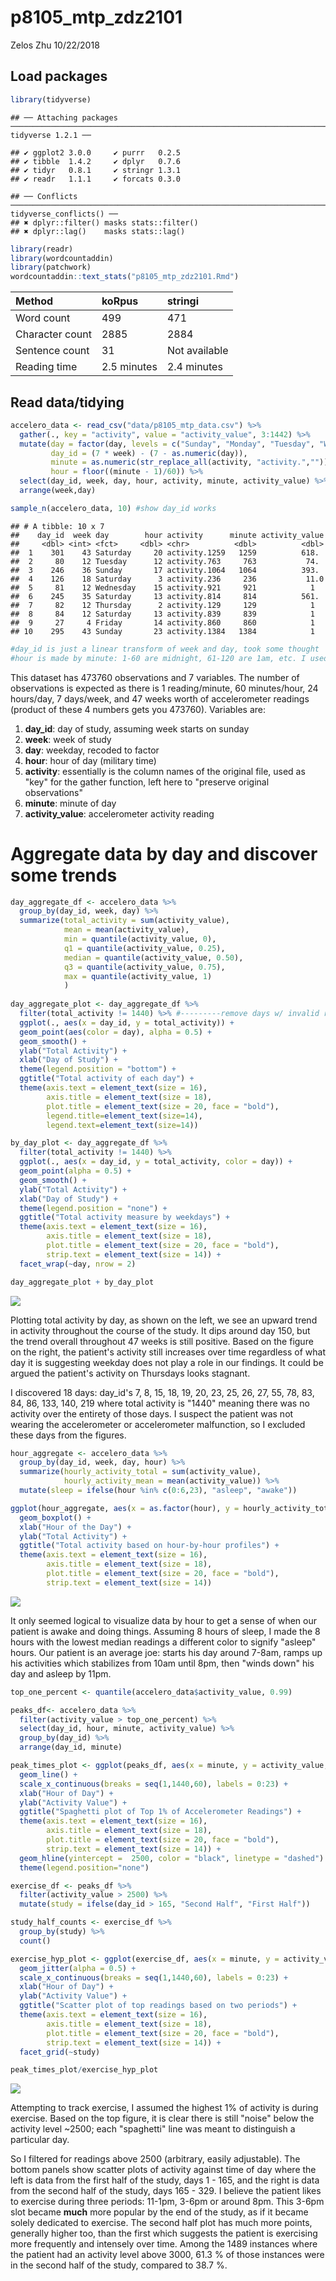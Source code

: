 p8105\_mtp\_zdz2101
================
Zelos Zhu
10/22/2018

Load packages
-------------

``` r
library(tidyverse)
```

    ## ── Attaching packages ─────────────────────────────────────────────────────────────────────────────────────────────────── tidyverse 1.2.1 ──

    ## ✔ ggplot2 3.0.0     ✔ purrr   0.2.5
    ## ✔ tibble  1.4.2     ✔ dplyr   0.7.6
    ## ✔ tidyr   0.8.1     ✔ stringr 1.3.1
    ## ✔ readr   1.1.1     ✔ forcats 0.3.0

    ## ── Conflicts ────────────────────────────────────────────────────────────────────────────────────────────────────── tidyverse_conflicts() ──
    ## ✖ dplyr::filter() masks stats::filter()
    ## ✖ dplyr::lag()    masks stats::lag()

``` r
library(readr)
library(wordcountaddin)
library(patchwork)
wordcountaddin::text_stats("p8105_mtp_zdz2101.Rmd")
```

| Method          | koRpus      | stringi       |
|:----------------|:------------|:--------------|
| Word count      | 499         | 471           |
| Character count | 2885        | 2884          |
| Sentence count  | 31          | Not available |
| Reading time    | 2.5 minutes | 2.4 minutes   |

Read data/tidying
-----------------

``` r
accelero_data <- read_csv("data/p8105_mtp_data.csv") %>%
  gather(., key = "activity", value = "activity_value", 3:1442) %>%
  mutate(day = factor(day, levels = c("Sunday", "Monday", "Tuesday", "Wednesday", "Thursday", "Friday", "Saturday")),
         day_id = (7 * week) - (7 - as.numeric(day)),
         minute = as.numeric(str_replace_all(activity, "activity.","")),
         hour = floor((minute - 1)/60)) %>%
  select(day_id, week, day, hour, activity, minute, activity_value) %>%
  arrange(week,day)

sample_n(accelero_data, 10) #show day_id works
```

    ## # A tibble: 10 x 7
    ##    day_id  week day        hour activity      minute activity_value
    ##     <dbl> <int> <fct>     <dbl> <chr>          <dbl>          <dbl>
    ##  1    301    43 Saturday     20 activity.1259   1259          618. 
    ##  2     80    12 Tuesday      12 activity.763     763           74. 
    ##  3    246    36 Sunday       17 activity.1064   1064          393. 
    ##  4    126    18 Saturday      3 activity.236     236           11.0
    ##  5     81    12 Wednesday    15 activity.921     921            1  
    ##  6    245    35 Saturday     13 activity.814     814          561. 
    ##  7     82    12 Thursday      2 activity.129     129            1  
    ##  8     84    12 Saturday     13 activity.839     839            1  
    ##  9     27     4 Friday       14 activity.860     860            1  
    ## 10    295    43 Sunday       23 activity.1384   1384            1

``` r
#day_id is just a linear transform of week and day, took some thought
#hour is made by minute: 1-60 are midnight, 61-120 are 1am, etc. I used another clever trick to transform hour to be 0-23
```

This dataset has 473760 observations and 7 variables. The number of observations is expected as there is 1 reading/minute, 60 minutes/hour, 24 hours/day, 7 days/week, and 47 weeks worth of accelerometer readings (product of these 4 numbers gets you 473760). Variables are:

1.  **day\_id**: day of study, assuming week starts on sunday
2.  **week**: week of study
3.  **day**: weekday, recoded to factor
4.  **hour**: hour of day (military time)
5.  **activity**: essentially is the column names of the original file, used as "key" for the gather function, left here to "preserve original observations"
6.  **minute**: minute of day
7.  **activity\_value**: accelerometer activity reading

Aggregate data by day and discover some trends
==============================================

``` r
day_aggregate_df <- accelero_data %>%
  group_by(day_id, week, day) %>%
  summarize(total_activity = sum(activity_value),
            mean = mean(activity_value),
            min = quantile(activity_value, 0),
            q1 = quantile(activity_value, 0.25),
            median = quantile(activity_value, 0.50),
            q3 = quantile(activity_value, 0.75),
            max = quantile(activity_value, 1)
            )
  
day_aggregate_plot <- day_aggregate_df %>%
  filter(total_activity != 1440) %>% #---------remove days w/ invalid readings
  ggplot(., aes(x = day_id, y = total_activity)) + 
  geom_point(aes(color = day), alpha = 0.5) + 
  geom_smooth() +
  ylab("Total Activity") +
  xlab("Day of Study") + 
  theme(legend.position = "bottom") +
  ggtitle("Total activity of each day") + 
  theme(axis.text = element_text(size = 16),
        axis.title = element_text(size = 18),
        plot.title = element_text(size = 20, face = "bold"),
        legend.title=element_text(size=14), 
        legend.text=element_text(size=14))

by_day_plot <- day_aggregate_df %>%
  filter(total_activity != 1440) %>%
  ggplot(., aes(x = day_id, y = total_activity, color = day)) + 
  geom_point(alpha = 0.5) + 
  geom_smooth() + 
  ylab("Total Activity") +
  xlab("Day of Study") + 
  theme(legend.position = "none") +
  ggtitle("Total activity measure by weekdays") +
  theme(axis.text = element_text(size = 16),
        axis.title = element_text(size = 18),
        plot.title = element_text(size = 20, face = "bold"),
        strip.text = element_text(size = 14)) +
  facet_wrap(~day, nrow = 2)

day_aggregate_plot + by_day_plot
```

![](p8105_mtp_zdz2101_files/figure-markdown_github/Day%20Aggregate-1.png)

Plotting total activity by day, as shown on the left, we see an upward trend in activity throughout the course of the study. It dips around day 150, but the trend overall throughout 47 weeks is still positive. Based on the figure on the right, the patient's activity still increases over time regardless of what day it is suggesting weekday does not play a role in our findings. It could be argued the patient's activity on Thursdays looks stagnant.

I discovered 18 days: day\_id's 7, 8, 15, 18, 19, 20, 23, 25, 26, 27, 55, 78, 83, 84, 86, 133, 140, 219 where total activity is "1440" meaning there was no activity over the entirety of those days. I suspect the patient was not wearing the accelerometer or accelerometer malfunction, so I excluded these days from the figures.

``` r
hour_aggregate <- accelero_data %>%
  group_by(day_id, week, day, hour) %>%
  summarize(hourly_activity_total = sum(activity_value),
            hourly_activity_mean = mean(activity_value)) %>%
  mutate(sleep = ifelse(hour %in% c(0:6,23), "asleep", "awake"))

ggplot(hour_aggregate, aes(x = as.factor(hour), y = hourly_activity_total, color = sleep)) +
  geom_boxplot() + 
  xlab("Hour of the Day") + 
  ylab("Total Activity") +
  ggtitle("Total activity based on hour-by-hour profiles") +
  theme(axis.text = element_text(size = 16),
        axis.title = element_text(size = 18),
        plot.title = element_text(size = 20, face = "bold"),
        strip.text = element_text(size = 14))
```

![](p8105_mtp_zdz2101_files/figure-markdown_github/Aggregate%20by%20hour/%22activity%20profiles%22-1.png)

It only seemed logical to visualize data by hour to get a sense of when our patient is awake and doing things. Assuming 8 hours of sleep, I made the 8 hours with the lowest median readings a different color to signify "asleep" hours. Our patient is an average joe: starts his day around 7-8am, ramps up his activities which stabilizes from 10am until 8pm, then "winds down" his day and asleep by 11pm.

``` r
top_one_percent <- quantile(accelero_data$activity_value, 0.99)

peaks_df<- accelero_data %>%
  filter(activity_value > top_one_percent) %>%
  select(day_id, hour, minute, activity_value) %>%
  group_by(day_id) %>%
  arrange(day_id, minute)

peak_times_plot <- ggplot(peaks_df, aes(x = minute, y = activity_value, color = as.factor(day_id))) +
  geom_line() + 
  scale_x_continuous(breaks = seq(1,1440,60), labels = 0:23) + 
  xlab("Hour of Day") +
  ylab("Activity Value") +
  ggtitle("Spaghetti plot of Top 1% of Accelerometer Readings") +
  theme(axis.text = element_text(size = 16),
        axis.title = element_text(size = 18),
        plot.title = element_text(size = 20, face = "bold"),
        strip.text = element_text(size = 14)) +
  geom_hline(yintercept =  2500, color = "black", linetype = "dashed") +
  theme(legend.position="none")

exercise_df <- peaks_df %>%
  filter(activity_value > 2500) %>%
  mutate(study = ifelse(day_id > 165, "Second Half", "First Half"))

study_half_counts <- exercise_df %>%
  group_by(study) %>%
  count()

exercise_hyp_plot <- ggplot(exercise_df, aes(x = minute, y = activity_value, color = study)) + 
  geom_jitter(alpha = 0.5) + 
  scale_x_continuous(breaks = seq(1,1440,60), labels = 0:23) + 
  xlab("Hour of Day") +
  ylab("Activity Value") + 
  ggtitle("Scatter plot of top readings based on two periods") +
  theme(axis.text = element_text(size = 16),
        axis.title = element_text(size = 18),
        plot.title = element_text(size = 20, face = "bold"),
        strip.text = element_text(size = 14)) +
  facet_grid(~study)

peak_times_plot/exercise_hyp_plot
```

![](p8105_mtp_zdz2101_files/figure-markdown_github/Finding%20peak%20times-1.png)

Attempting to track exercise, I assumed the highest 1% of activity is during exercise. Based on the top figure, it is clear there is still "noise" below the activity level ~2500; each "spaghetti" line was meant to distinguish a particular day.

So I filtered for readings above 2500 (arbitrary, easily adjustable). The bottom panels show scatter plots of activity against time of day where the left is data from the first half of the study, days 1 - 165, and the right is data from the second half of the study, days 165 - 329. I believe the patient likes to exercise during three periods: 11-1pm, 3-6pm or around 8pm. This 3-6pm slot became **much** more popular by the end of the study, as if it became solely dedicated to exercise. The second half plot has much more points, generally higher too, than the first which suggests the patient is exercising more frequently and intensely over time. Among the 1489 instances where the patient had an activity level above 3000, 61.3 % of those instances were in the second half of the study, compared to 38.7 %.
